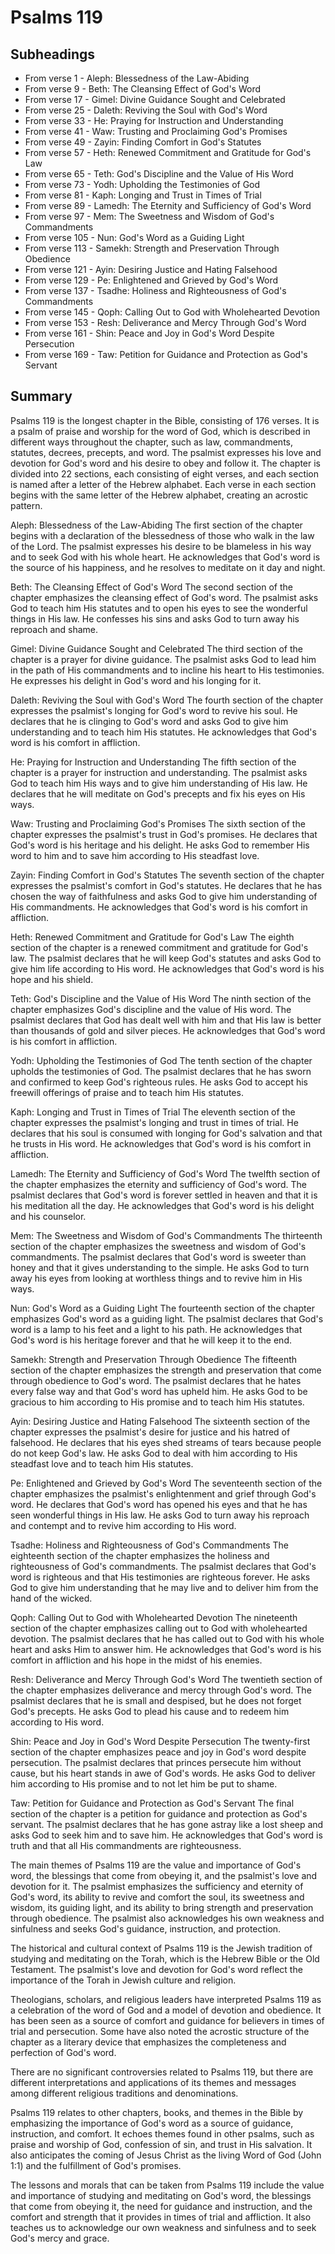 # Psalms 119

## Subheadings

* From verse 1 - Aleph: Blessedness of the Law-Abiding
* From verse 9 - Beth: The Cleansing Effect of God's Word
* From verse 17 - Gimel: Divine Guidance Sought and Celebrated
* From verse 25 - Daleth: Reviving the Soul with God's Word
* From verse 33 - He: Praying for Instruction and Understanding
* From verse 41 - Waw: Trusting and Proclaiming God's Promises
* From verse 49 - Zayin: Finding Comfort in God's Statutes
* From verse 57 - Heth: Renewed Commitment and Gratitude for God's Law
* From verse 65 - Teth: God's Discipline and the Value of His Word
* From verse 73 - Yodh: Upholding the Testimonies of God
* From verse 81 - Kaph: Longing and Trust in Times of Trial
* From verse 89 - Lamedh: The Eternity and Sufficiency of God's Word
* From verse 97 - Mem: The Sweetness and Wisdom of God's Commandments
* From verse 105 - Nun: God's Word as a Guiding Light
* From verse 113 - Samekh: Strength and Preservation Through Obedience
* From verse 121 - Ayin: Desiring Justice and Hating Falsehood
* From verse 129 - Pe: Enlightened and Grieved by God's Word
* From verse 137 - Tsadhe: Holiness and Righteousness of God's Commandments
* From verse 145 - Qoph: Calling Out to God with Wholehearted Devotion
* From verse 153 - Resh: Deliverance and Mercy Through God's Word
* From verse 161 - Shin: Peace and Joy in God's Word Despite Persecution
* From verse 169 - Taw: Petition for Guidance and Protection as God's Servant

## Summary

Psalms 119 is the longest chapter in the Bible, consisting of 176 verses. It is a psalm of praise and worship for the word of God, which is described in different ways throughout the chapter, such as law, commandments, statutes, decrees, precepts, and word. The psalmist expresses his love and devotion for God's word and his desire to obey and follow it. The chapter is divided into 22 sections, each consisting of eight verses, and each section is named after a letter of the Hebrew alphabet. Each verse in each section begins with the same letter of the Hebrew alphabet, creating an acrostic pattern.

Aleph: Blessedness of the Law-Abiding
The first section of the chapter begins with a declaration of the blessedness of those who walk in the law of the Lord. The psalmist expresses his desire to be blameless in his way and to seek God with his whole heart. He acknowledges that God's word is the source of his happiness, and he resolves to meditate on it day and night.

Beth: The Cleansing Effect of God's Word
The second section of the chapter emphasizes the cleansing effect of God's word. The psalmist asks God to teach him His statutes and to open his eyes to see the wonderful things in His law. He confesses his sins and asks God to turn away his reproach and shame.

Gimel: Divine Guidance Sought and Celebrated
The third section of the chapter is a prayer for divine guidance. The psalmist asks God to lead him in the path of His commandments and to incline his heart to His testimonies. He expresses his delight in God's word and his longing for it.

Daleth: Reviving the Soul with God's Word
The fourth section of the chapter expresses the psalmist's longing for God's word to revive his soul. He declares that he is clinging to God's word and asks God to give him understanding and to teach him His statutes. He acknowledges that God's word is his comfort in affliction.

He: Praying for Instruction and Understanding
The fifth section of the chapter is a prayer for instruction and understanding. The psalmist asks God to teach him His ways and to give him understanding of His law. He declares that he will meditate on God's precepts and fix his eyes on His ways.

Waw: Trusting and Proclaiming God's Promises
The sixth section of the chapter expresses the psalmist's trust in God's promises. He declares that God's word is his heritage and his delight. He asks God to remember His word to him and to save him according to His steadfast love.

Zayin: Finding Comfort in God's Statutes
The seventh section of the chapter expresses the psalmist's comfort in God's statutes. He declares that he has chosen the way of faithfulness and asks God to give him understanding of His commandments. He acknowledges that God's word is his comfort in affliction.

Heth: Renewed Commitment and Gratitude for God's Law
The eighth section of the chapter is a renewed commitment and gratitude for God's law. The psalmist declares that he will keep God's statutes and asks God to give him life according to His word. He acknowledges that God's word is his hope and his shield.

Teth: God's Discipline and the Value of His Word
The ninth section of the chapter emphasizes God's discipline and the value of His word. The psalmist declares that God has dealt well with him and that His law is better than thousands of gold and silver pieces. He acknowledges that God's word is his comfort in affliction.

Yodh: Upholding the Testimonies of God
The tenth section of the chapter upholds the testimonies of God. The psalmist declares that he has sworn and confirmed to keep God's righteous rules. He asks God to accept his freewill offerings of praise and to teach him His statutes.

Kaph: Longing and Trust in Times of Trial
The eleventh section of the chapter expresses the psalmist's longing and trust in times of trial. He declares that his soul is consumed with longing for God's salvation and that he trusts in His word. He acknowledges that God's word is his comfort in affliction.

Lamedh: The Eternity and Sufficiency of God's Word
The twelfth section of the chapter emphasizes the eternity and sufficiency of God's word. The psalmist declares that God's word is forever settled in heaven and that it is his meditation all the day. He acknowledges that God's word is his delight and his counselor.

Mem: The Sweetness and Wisdom of God's Commandments
The thirteenth section of the chapter emphasizes the sweetness and wisdom of God's commandments. The psalmist declares that God's word is sweeter than honey and that it gives understanding to the simple. He asks God to turn away his eyes from looking at worthless things and to revive him in His ways.

Nun: God's Word as a Guiding Light
The fourteenth section of the chapter emphasizes God's word as a guiding light. The psalmist declares that God's word is a lamp to his feet and a light to his path. He acknowledges that God's word is his heritage forever and that he will keep it to the end.

Samekh: Strength and Preservation Through Obedience
The fifteenth section of the chapter emphasizes the strength and preservation that come through obedience to God's word. The psalmist declares that he hates every false way and that God's word has upheld him. He asks God to be gracious to him according to His promise and to teach him His statutes.

Ayin: Desiring Justice and Hating Falsehood
The sixteenth section of the chapter expresses the psalmist's desire for justice and his hatred of falsehood. He declares that his eyes shed streams of tears because people do not keep God's law. He asks God to deal with him according to His steadfast love and to teach him His statutes.

Pe: Enlightened and Grieved by God's Word
The seventeenth section of the chapter emphasizes the psalmist's enlightenment and grief through God's word. He declares that God's word has opened his eyes and that he has seen wonderful things in His law. He asks God to turn away his reproach and contempt and to revive him according to His word.

Tsadhe: Holiness and Righteousness of God's Commandments
The eighteenth section of the chapter emphasizes the holiness and righteousness of God's commandments. The psalmist declares that God's word is righteous and that His testimonies are righteous forever. He asks God to give him understanding that he may live and to deliver him from the hand of the wicked.

Qoph: Calling Out to God with Wholehearted Devotion
The nineteenth section of the chapter emphasizes calling out to God with wholehearted devotion. The psalmist declares that he has called out to God with his whole heart and asks Him to answer him. He acknowledges that God's word is his comfort in affliction and his hope in the midst of his enemies.

Resh: Deliverance and Mercy Through God's Word
The twentieth section of the chapter emphasizes deliverance and mercy through God's word. The psalmist declares that he is small and despised, but he does not forget God's precepts. He asks God to plead his cause and to redeem him according to His word.

Shin: Peace and Joy in God's Word Despite Persecution
The twenty-first section of the chapter emphasizes peace and joy in God's word despite persecution. The psalmist declares that princes persecute him without cause, but his heart stands in awe of God's words. He asks God to deliver him according to His promise and to not let him be put to shame.

Taw: Petition for Guidance and Protection as God's Servant
The final section of the chapter is a petition for guidance and protection as God's servant. The psalmist declares that he has gone astray like a lost sheep and asks God to seek him and to save him. He acknowledges that God's word is truth and that all His commandments are righteousness.

The main themes of Psalms 119 are the value and importance of God's word, the blessings that come from obeying it, and the psalmist's love and devotion for it. The psalmist emphasizes the sufficiency and eternity of God's word, its ability to revive and comfort the soul, its sweetness and wisdom, its guiding light, and its ability to bring strength and preservation through obedience. The psalmist also acknowledges his own weakness and sinfulness and seeks God's guidance, instruction, and protection.

The historical and cultural context of Psalms 119 is the Jewish tradition of studying and meditating on the Torah, which is the Hebrew Bible or the Old Testament. The psalmist's love and devotion for God's word reflect the importance of the Torah in Jewish culture and religion.

Theologians, scholars, and religious leaders have interpreted Psalms 119 as a celebration of the word of God and a model of devotion and obedience. It has been seen as a source of comfort and guidance for believers in times of trial and persecution. Some have also noted the acrostic structure of the chapter as a literary device that emphasizes the completeness and perfection of God's word.

There are no significant controversies related to Psalms 119, but there are different interpretations and applications of its themes and messages among different religious traditions and denominations.

Psalms 119 relates to other chapters, books, and themes in the Bible by emphasizing the importance of God's word as a source of guidance, instruction, and comfort. It echoes themes found in other psalms, such as praise and worship of God, confession of sin, and trust in His salvation. It also anticipates the coming of Jesus Christ as the living Word of God (John 1:1) and the fulfillment of God's promises.

The lessons and morals that can be taken from Psalms 119 include the value and importance of studying and meditating on God's word, the blessings that come from obeying it, the need for guidance and instruction, and the comfort and strength that it provides in times of trial and affliction. It also teaches us to acknowledge our own weakness and sinfulness and to seek God's mercy and grace.